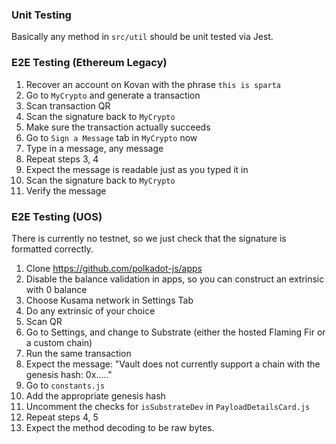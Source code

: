### Unit Testing
Basically any method in `src/util` should be unit tested via Jest.

### E2E Testing (Ethereum Legacy)

1. Recover an account on Kovan with the phrase `this is sparta`
2. Go to `MyCrypto` and generate a transaction
3. Scan transaction QR
4. Scan the signature back to `MyCrypto`
5. Make sure the transaction actually succeeds
6. Go to `Sign a Message` tab in `MyCrypto` now
7. Type in a message, any message
8. Repeat steps 3, 4
9. Expect the message is readable just as you typed it in
10. Scan the signature back to `MyCrypto`
11. Verify the message

### E2E Testing (UOS)
There is currently no testnet, so we just check that the signature is formatted correctly. 

1. Clone  https://github.com/polkadot-js/apps
2. Disable the balance validation in apps, so you can construct an extrinsic with 0 balance
3. Choose Kusama network in Settings Tab
4. Do any extrinsic of your choice
5. Scan QR
6. Go to Settings, and change to Substrate (either the hosted Flaming Fir or a custom chain)
7. Run the same transaction
8. Expect the message: "Vault does not currently support a chain with the genesis hash: 0x....."
9. Go to `constants.js`
10. Add the appropriate genesis hash
11. Uncomment the checks for `isSubstrateDev` in `PayloadDetailsCard.js`
12. Repeat steps 4, 5
13. Expect the method decoding to be raw bytes.
